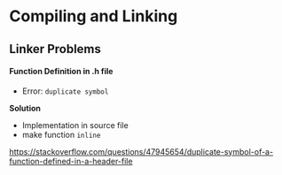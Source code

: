 # Compiling and Linking











## Linker Problems







#### Function Definition in .h file

- Error: `duplicate symbol`

**Solution**

- Implementation in source file
- make function `inline`



https://stackoverflow.com/questions/47945654/duplicate-symbol-of-a-function-defined-in-a-header-file
